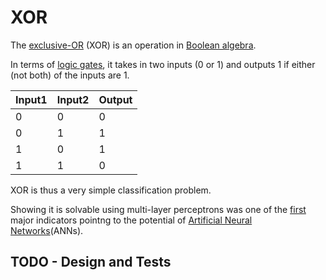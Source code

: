 # XOR

The [exclusive-OR](https://en.wikipedia.org/wiki/Exclusive_or) (XOR) is an operation in [Boolean algebra](https://en.wikipedia.org/wiki/Boolean_algebra).

In terms of [logic gates](https://en.wikipedia.org/wiki/Logic_gate), it takes in two inputs (0 or 1) and outputs 1 if either (not both) of the inputs are 1. 

| Input1 | Input2 | Output |
|--------|--------|--------|
| 0      | 0      | 0      |
| 0      | 1      | 1      |
| 1      | 0      | 1      |
| 1      | 1      | 0      |

XOR is thus a very simple classification problem.

Showing it is solvable using multi-layer perceptrons was one of the [first](https://en.wikipedia.org/wiki/Perceptrons_(book)) major indicators pointng to the potential of [Artificial Neural Networks](https://en.wikipedia.org/wiki/Artificial_neural_network)(ANNs).

## TODO - Design and Tests
